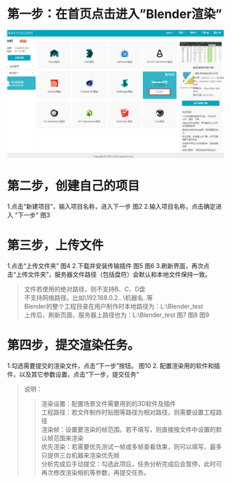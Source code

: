 # 第一步：在首页点击进入”Blender渲染”
![](https://github.com/ateam310/test1/blob/master/1.png) 
# 第二步，创建自己的项目
1.点击“新建项目”，输入项目名称，进入下一步
图2
2.输入项目名称，点击确定进入 "下一步"
图3
# 第三步，上传文件
1.点击“上传文件夹”
图4
2.下载并安装传输插件
图5
图6
3.刷新界面，再次点击“上传文件夹”，服务器文件路径（包括盘符）会默认和本地文件保持一致。
>文件若使用的绝对路径，则不支持B、C、D盘</br>
>不支持网络路径。比如\\192.168.0.2\..  \\机器名\..等</br>
>Blender的整个工程目录在用户制作时本地路径为：L:\Blender_test</br>
 上传后，刷新页面，服务器上路径也为：L:\Blender_test
图7
图8
图9
# 第四步，提交渲染任务。
1.勾选需要提交的渲染文件，点击“下一步”按钮。
图10
2. 配置渲染用的软件和插件，以及其它参数设置，点击“下一步，提交任务”
>说明：
>>渲染设置：配置场景文件需要用到的3D软件及插件</br>
工程路径：若文件制作时贴图等路径为相对路径，则需要设置工程路径</br>
渲染帧：设置要渲染的帧范围。若不填写，则直接按文件中设置的默认帧范围来渲染</br>
优先渲染：若需要优先测试一帧或多帧查看效果，则可以填写，最多只提供三台机器来渲染优先帧</br>
分析完成后手动提交：勾选此项后，任务分析完成后会暂停，此时可再次修改渲染相机等参数，再提交任务。
